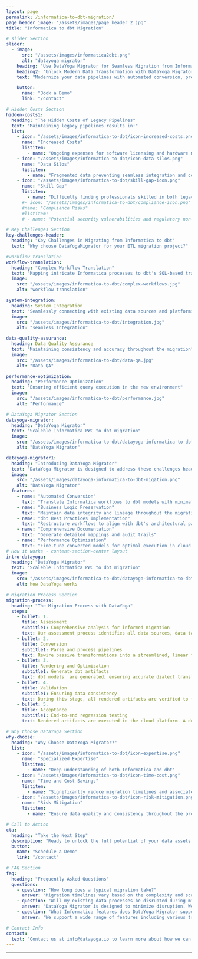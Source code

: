 ```yaml
---
layout: page
permalink: /informatica-to-dbt-migration/
page_header_image: "/assets/images/page_header_2.jpg"
title: "Informatica to dbt Migration"

# slider Section
slider:
  - image:
      src: "/assets/images/informatica2dbt.png"
      alt: "datayoga migrator"
    heading: "Use DataYoga Migrator for Seamless Migration from Informatica PWC to dbt"
    heading2: "Unlock Modern Data Transformation with DataYoga Migrator"
    text: "Modernize your data pipelines with automated conversion, preserving business logic and optimizing for cloud performance. Minimize risk and maximize ROI in your migration journey."

    button:
      name: "Book a Demo"
      link: "/contact"

# Hidden Costs Section
hidden-costs1:
  heading: "The Hidden Costs of Legacy Pipelines"
  text: "Maintaining legacy pipelines results in:"
  list:
    - icon: "/assets/images/informatica-to-dbt/icon-increased-costs.png"
      name: "Increased Costs"
      listitem:
        - name: "Ongoing expenses for software licensing and hardware maintenance"
    - icon: "/assets/images/informatica-to-dbt/icon-data-silos.png"
      name: "Data Silos"
      listitem:
        - name: "Fragmented data preventing seamless integration and comprehensive analysis"
    - icon: "/assets/images/informatica-to-dbt/skill-gap-icon.png"
      name: "Skill Gap"
      listitem:
        - name: "Difficulty finding professionals skilled in both legacy and modern systems"
      #- icon: "/assets/images/informatica-to-dbt/compliance-icon.png"
      #name: "Compliance Risks"
      #listitem:
      # - name: "Potential security vulnerabilities and regulatory non-compliance"

# Key Challenges Section
key-challenges-header:
  heading: "Key Challenges in Migrating from Informatica to dbt"
  text: "Why choose DataYogaMigrator for your ETL migration project?"

#workflow translation
workflow-translation:
  heading: "Complex Workflow Translation"
  text: "Mapping intricate Informatica processes to dbt's SQL-based transformations"
  image:
    src: "/assets/images/informatica-to-dbt/complex-workflows.jpg"
    alt: "workflow translation"

system-integration:
  heading: System Integration
  text: "Seamlessly connecting with existing data sources and platforms"
  image:
    src: "/assets/images/informatica-to-dbt/integration.jpg"
    alt: "seamless Integration"

data-quality-assurance:
  heading: Data Quality Assurance
  text: "Maintaining consistency and accuracy throughout the migration"
  image:
    src: "/assets/images/informatica-to-dbt/data-qa.jpg"
    alt: "Data QA"

performance-optimization:
  heading: "Performance Optimization"
  text: "Ensuring efficient query execution in the new environment"
  image:
    src: "/assets/images/informatica-to-dbt/performance.jpg"
    alt: "Performance"

# DataYoga Migrator Section
datayoga-migrator:
  heading: "DataYoga Migrator"
  text: "Scaleble Informatica PWC to dbt migration"
  image:
    src: "/assets/images/informatica-to-dbt/datayoga-informatica-to-dbt-migation.png"
    alt: "DataYoga Migrator"

datayoga-migrator1:
  heading: "Introducing DataYoga Migrator"
  text: "DataYoga Migrator is designed to address these challenges head-on, providing a seamless transition from Informatica to dbt."
  image:
    src: "/assets/images/datayoga-informatica-to-dbt-migation.png"
    alt: "DataYoga Migrator"
  features:
    - name: "Automated Conversion"
      text: "Translate Informatica workflows to dbt models with minimal manual effort"
    - name: "Business Logic Preservation"
      text: "Maintain data integrity and lineage throughout the migration"
    - name: "dbt Best Practices Implementation"
      text: "Restructure workflows to align with dbt's architectural patterns"
    - name: "Comprehensive Documentation"
      text: "Generate detailed mappings and audit trails"
    - name: "Performance Optimization"
      text: "Fine-tune converted models for optimal execution in cloud environments"
# How it works - content-section-center layout
intro-datayoga:
  heading: "DataYoga Migrator"
  text: "Scaleble Informatica PWC to dbt migration"
  image:
    src: "/assets/images/informatica-to-dbt/datayoga-informatica-to-dbt-migation.png"
    alt: how DataYoga works

# Migration Process Section
migration-process:
  heading: "The Migration Process with DataYoga"
  steps:
    - bullet: 1.
      title: Assessment
      subtitle1: Comprehensive analysis for informed migration
      text: Our assessment process identifies all data sources, data targets, lookup entities, transformations, and expression types, producing a detailed report that classifies the complexity of each pipeline.
    - bullet: 2.
      title: Conversion
      subtitle1: Parse and process pipelines
      text: Rewire passive transformations into a streamlined, linear flow and transform all blocks into our proprietary, target-agnostic format. This ensures that piplines are ready to be optimized for any cloud environment in the subsequent rendering step.
    - bullet: 3.
      title: Rendering and Optimization
      subtitle1: Generate dbt artifacts
      text: dbt models  are generated, ensuring accurate dialect translation and optimization.
    - bullet: 4.
      title: Validation
      subtitle1: Ensuring data consistency
      text: During this stage, all rendered artifacts are verified to function correctly and that data entities align precisely with those in the target database. Using automated comparison tools, the new pipelines are regression tested to ensure a full match with the legacy system.
    - bullet: 5.
      title: Acceptance
      subtitle1: End-to-end regression testing
      text: Rendered artifacts are executed in the cloud platform. A detailed comparison is conducted of the target data entities with those from the legacy pipelines. This final verification ensures that the migration not only aligns perfectly with operational requirements but also maintains data integrity.

# Why Choose DataYoga Section
why-choose:
  heading: "Why Choose DataYoga Migrator?"
  list:
    - icon: "/assets/images/informatica-to-dbt/icon-expertise.png"
      name: "Specialized Expertise"
      listitem:
        - name: "Deep understanding of both Informatica and dbt"
    - icon: "/assets/images/informatica-to-dbt/icon-time-cost.png"
      name: "Time and Cost Savings"
      listitem:
        - name: "Significantly reduce migration timelines and associated costs"
    - icon: "/assets/images/informatica-to-dbt/icon-risk-mitigation.png"
      name: "Risk Mitigation"
      listitem:
        - name: "Ensure data quality and consistency throughout the process"

# Call to Action
cta:
  heading: "Take the Next Step"
  description: "Ready to unlock the full potential of your data assets with dbt?"
  button:
    name: "Schedule a Demo"
    link: "/contact"

# FAQ Section
faq:
  heading: "Frequently Asked Questions"
  questions:
    - question: "How long does a typical migration take?"
      answer: "Migration timelines vary based on the complexity and scale of your existing workflows. Contact us for a personalized assessment."
    - question: "Will my existing data processes be disrupted during migration?"
      answer: "DataYoga Migrator is designed to minimize disruption. We can work with you to plan a phased migration approach if needed."
    - question: "What Informatica features does DataYoga Migrator support?"
      answer: "We support a wide range of features including various transformations, mapplets, and integration with major cloud data warehouses."

# Contact Info
contact:
  text: "Contact us at info@datayoga.io to learn more about how we can transform your data processes and unlock the full potential of your data assets with dbt."
---
```


---
